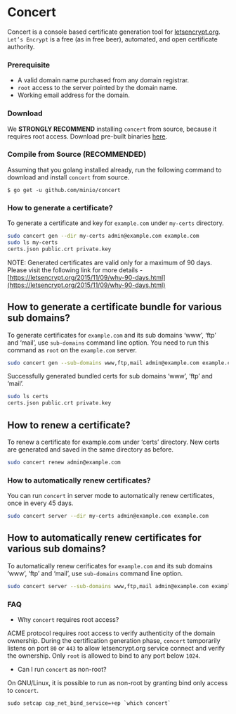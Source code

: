 # Concert
Concert is a console based certificate generation tool for [letsencrypt.org](https://letsencrypt.org/). `Let’s Encrypt` is a free (as in free beer), automated, and open certificate authority.

### Prerequisite
* A valid domain name purchased from any domain registrar.
* `root` access to the server pointed by the domain name.
* Working email address for the domain.

### Download
We **STRONGLY RECOMMEND** installing `concert` from source, because it requires root access. Download pre-built binaries [here](https://github.com/minio/concert/releases).

### Compile from Source (RECOMMENDED)
Assuming that you golang installed already, run the following command to download and install `concert` from source.
```
$ go get -u github.com/minio/concert
```
### How to generate a certificate?
To generate a certificate and key for `example.com` under `my-certs` directory.
```bash
sudo concert gen --dir my-certs admin@example.com example.com
sudo ls my-certs
certs.json public.crt private.key
```
NOTE: Generated certificates are valid only for a maximum of 90 days. Please visit the following link for more details - [https://letsencrypt.org/2015/11/09/why-90-days.html](https://letsencrypt.org/2015/11/09/why-90-days.html)

## How to generate a certificate bundle for various sub domains?
To generate certificates for `example.com` and its sub domains ‘www’, ‘ftp’ and ‘mail’, use `sub-domains` command line option. You need to run this command as `root` on the `example.com` server.
```bash
sudo concert gen --sub-domains www,ftp,mail admin@example.com example.com
```

Successfully generated bundled certs for sub domains ‘www’, ‘ftp’ and ‘mail’.
```bash
sudo ls certs
certs.json public.crt private.key
```

## How to renew a certificate?
To renew a certificate for example.com under ‘certs’ directory. New certs are generated and saved in the same directory as before.
```bash
sudo concert renew admin@example.com
```

### How to automatically renew certificates?
You can run `concert` in server mode to automatically renew certificates, once in every 45 days.
```bash
sudo concert server --dir my-certs admin@example.com example.com
```

## How to automatically renew certificates for various sub domains?
To automatically renew cerificates for `example.com` and its sub domains ‘www’, ‘ftp’ and ‘mail’, use `sub-domains` command line option.
```bash
sudo concert server --sub-domains www,ftp,mail admin@example.com example.com
```

### FAQ
* Why `concert` requires root access?

ACME protocol requires root access to verify authenticity of the domain ownership. During the certification generation phase, `concert` temporarily listens on port `80` or `443` to allow letsencrypt.org service connect and verify the ownership. Only `root` is allowed to bind to any port below `1024`.

* Can I run `concert` as non-root?

On GNU/Linux, it is possible to run as non-root by granting bind only access to  `concert`.
```
sudo setcap cap_net_bind_service=+ep `which concert`
```
